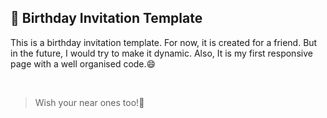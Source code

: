 ## :birthday: Birthday Invitation Template

This is a birthday invitation template. For now, it is created for a friend. But in the future, I would try to make it dynamic. Also, It is my first responsive page with a well organised code.:smile:

<br>

> Wish your near ones too!:gift: